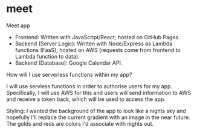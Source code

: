 # meet

Meet app
- Frontend: Written with JavaScript/React; hosted on GitHub Pages.
- Backend (Server Logic): Written with Node/Express as Lambda functions (FaaS); hosted on AWS (requests come from frontend to Lambda function to data).
- Backend (Database): Google Calendar API.


How will I use serverless functions within my app? 

I will use servless functions in order to authorise users for my app. Specifically, I will use AWS for this and users will send information to AWS and receive a token
back, which will be used to access the app. 


Styling:
I wanted the background of the app to look like a nights sky and hopefully I'll replace the current gradient with an image in the near future. The golds and reds are colors I'd associate with nights out. 

